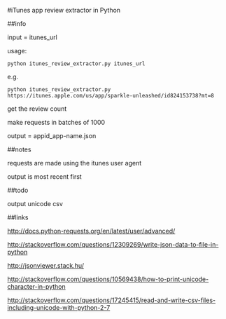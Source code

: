 #iTunes app review extractor in Python

##info

input = itunes_url

usage:

    python itunes_review_extractor.py itunes_url

e.g.

    python itunes_review_extractor.py https://itunes.apple.com/us/app/sparkle-unleashed/id824153738?mt=8

get the review count

make requests in batches of 1000

output = appid_app-name.json

##notes

requests are made using the itunes user agent

output is most recent first

##todo

output unicode csv

##links

http://docs.python-requests.org/en/latest/user/advanced/

http://stackoverflow.com/questions/12309269/write-json-data-to-file-in-python

http://jsonviewer.stack.hu/

http://stackoverflow.com/questions/10569438/how-to-print-unicode-character-in-python

http://stackoverflow.com/questions/17245415/read-and-write-csv-files-including-unicode-with-python-2-7
